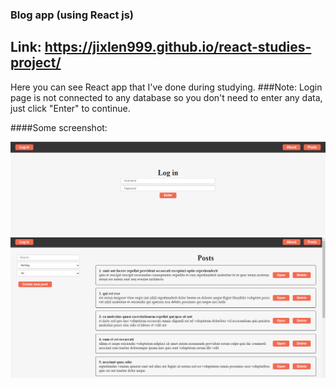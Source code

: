 ### Blog app (using React js)

## Link: https://jixlen999.github.io/react-studies-project/

Here you can see React app that I've done during studying.
###Note: Login page is not connected to any database so you don't need to enter any data, just click "Enter" to continue.

####Some screenshot:

![screnshot](./screenshots/1.png)
![screnshot](./screenshots/2.png)
